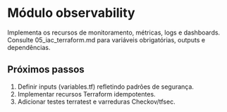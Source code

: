 # Módulo observability

Implementa os recursos de monitoramento, métricas, logs e dashboards. Consulte 05_iac_terraform.md para variáveis obrigatórias, outputs e dependências.

## Próximos passos

1. Definir inputs (variables.tf) refletindo padrões de segurança.
2. Implementar recursos Terraform idempotentes.
3. Adicionar testes terratest e varreduras Checkov/tfsec.
